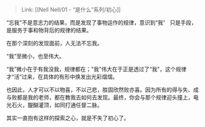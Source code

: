 > Link: [[Nell Nell/01 - “是什么”系列/初心]]

“忘我"不是意志力的结果，而是发现了事物运作的规律，意识到“我〞
只是手段，是服务于事和物背后的规律的结果。

在那个深刻的发现面前，人无法不忘我。

“我”至微小，也至伟大。

“我”微小在于有我没我，规律都在；"我"伟大在于正是透过了“我"，这个规律才“活”过来，在具体的有形中焕发出光彩熠熠。

也因此，人才可以不以物喜，不以己悲，胜固欣然败亦喜。因为所有的得与失、成与败都是我的老师，都在教我去如何去发现。最终，你会与那个规律迎头撞上，电光石火，醍醐灌顶，如同打通任督二脉。

其实一直抱有这样的探索之心，就是不失了初心了。